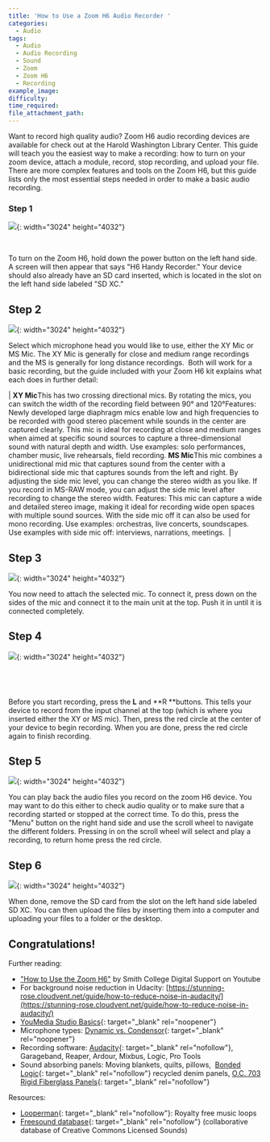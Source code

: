 ```yaml
---
title: 'How to Use a Zoom H6 Audio Recorder '
categories:
  - Audio
tags:
  - Audio
  - Audio Recording
  - Sound
  - Zoom
  - Zoom H6
  - Recording
example_image:
difficulty:
time_required:
file_attachment_path:
---
```


Want to record high quality audio? Zoom H6 audio recording devices are available for check out at the Harold Washington Library Center. This guide will teach you the easiest way to make a recording: how to turn on your zoom device, attach a module, record, stop recording, and upload your file. There are more complex features and tools on the Zoom H6, but this guide lists only the most essential steps needed in order to make a basic audio recording.&nbsp;

### Step 1

![](/uploads/how-to-use-a-zoom-h6-audio-recorder/img-0100.jpg){: width="3024" height="4032"}

&nbsp;

To turn on the Zoom H6, hold down the power button on the left hand side. A screen will then appear that says "H6 Handy Recorder." Your device should also already have an SD card inserted, which is located in the slot on the left hand side labeled "SD XC."

## Step 2

![](/uploads/how-to-use-a-zoom-h6-audio-recorder/img-0102.jpg){: width="3024" height="4032"}

Select which microphone head you would like to use, either the XY Mic or MS Mic. The XY Mic is generally for close and medium range recordings and the MS is generally for long distance recordings. &nbsp;Both will work for a basic recording, but the guide included with your Zoom H6 kit explains what each does in further detail:&nbsp;

| **XY Mic**This has two crossing directional mics. By rotating the mics, you can switch the width of the recording field between 90&deg; and 120&deg;Features: Newly developed large diaphragm mics enable low and high frequencies to be recorded with good stereo placement while sounds in the center are captured clearly. This mic is ideal for recording at close and medium ranges when aimed at specific sound sources to capture a three-dimensional sound with natural depth and width. Use examples: solo performances, chamber music, live rehearsals, field recording.&nbsp;**MS Mic**This mic combines a unidirectional mid mic that captures sound from the center with a bidirectional side mic that captures sounds from the left and right. By adjusting the side mic level, you can change the stereo width as you like. If you record in MS-RAW mode, you can adjust the side mic level after recording to change the stereo width. Features: This mic can capture a wide and detailed stereo image, making it ideal for recording wide open spaces with multiple sound sources. With the side mic off it can also be used for mono recording. Use examples: orchestras, live concerts, soundscapes. Use examples with side mic off: interviews, narrations, meetings.&nbsp; |

## Step 3

![](/uploads/how-to-use-a-zoom-h6-audio-recorder/img-0105.jpg){: width="3024" height="4032"}

You now need to attach the selected mic. To connect it, press down on the sides of the mic and connect it to the main unit at the top. Push it in until it is connected completely.&nbsp;

## Step 4

![](/uploads/how-to-use-a-zoom-h6-audio-recorder/img-0122-1.jpg){: width="3024" height="4032"}

## &nbsp;

Before you start recording, press the **L** and **R&nbsp;**buttons. This tells your device to record from the input channel at the top (which is where you inserted either the XY or MS mic). Then, press the red circle at the center of your device to begin recording. When you are done, press the red circle again to finish recording.&nbsp;

## Step 5

![](/uploads/how-to-use-a-zoom-h6-audio-recorder/img-0127.jpg){: width="3024" height="4032"}

You can play back the audio files you record on the zoom H6 device. You may want to do this either to check audio quality or to make sure that a recording started or stopped at the correct time. To do this, press the "Menu" button on the right hand side and use the scroll wheel to navigate the different folders. Pressing in on the scroll wheel will select and play a recording, to return home press the red circle.&nbsp;

## Step 6

![](/uploads/how-to-use-a-zoom-h6-audio-recorder/img-0129.jpg){: width="3024" height="4032"}

When done, remove the SD card from the slot on the left hand side labeled SD XC. You can then upload the files by inserting them into a computer and uploading your files to a folder or the desktop.

## Congratulations\!

Further reading:

* ["How to Use the Zoom H6"](https://www.youtube.com/watch?v=wa5sI8EcT7s) by Smith College Digital Support on Youtube
* For background noise reduction in Udacity:&nbsp;[https://stunning-rose.cloudvent.net/guide/how-to-reduce-noise-in-audacity/](https://stunning-rose.cloudvent.net/guide/how-to-reduce-noise-in-audacity/)
* [YouMedia Studio Basics](https://docs.google.com/presentation/d/1UZIXr52EJaOGi1tqTqLOwp334qzR5dGZujGOPm71B5U/edit?usp=sharing){: target="_blank" rel="noopener"}
* Microphone types: [Dynamic vs. Condensor](https://service.shure.com/s/article/difference-between-a-dynamic-and-condenser-microphone){: target="_blank" rel="noopener"}
* Recording software: [Audacity](https://www.audacityteam.org/){: target="_blank" rel="nofollow"}, Garageband, Reaper, Ardour, Mixbus, Logic, Pro Tools
* Sound absorbing panels: Moving blankets, quilts, pillows,&nbsp; [Bonded Logic](https://www.homedepot.com/p/Bonded-Logic-Inc-UltraSonic-12-in-x-12-in-Acoustic-Panels-Package-of-6-60600-11212/204153700){: target="_blank" rel="nofollow"} recycled denim panels, [O.C. 703 Rigid Fiberglass Panels](https://www.amazon.com/ATS-Acoustic-Panel-24x24x2-Inches/dp/B002WKDRGA/ref=pd_bxgy_2/138-0537608-0707704?_encoding=UTF8&amp;pd_rd_i=B002WKDRGA&amp;pd_rd_r=80ee85fe-0b9d-4c78-813a-7e5cabef32e9&amp;pd_rd_w=3YLTv&amp;pd_rd_wg=eJ15u&amp;pf_rd_p=fd08095f-55ff-4a15-9b49-4a1a719225a9&amp;pf_rd_r=D47YGFZWX572MXGCTKPM&amp;psc=1&amp;refRID=D47YGFZWX572MXGCTKPM){: target="_blank" rel="nofollow"}

Resources:

* [Looperman](https://www.looperman.com){: target="_blank" rel="nofollow"}\: Royalty free music loops
* [Freesound database](http://www.freesound.org){: target="_blank" rel="nofollow"} (collaborative database of Creative Commons Licensed Sounds)
